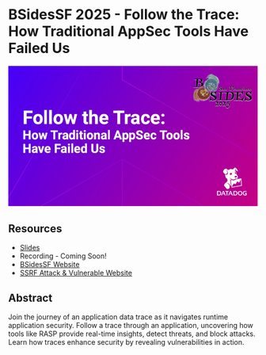 # BSidesSF 2025 - Follow the Trace: How Traditional AppSec Tools Have Failed Us 
![image](bsidessf_follow_the_trace.jpg)

## Resources
- [Slides](bsidessf_follow_the_trace.pdf)
- Recording - Coming Soon!
- [BSidesSF Website](https://sched.co/1x8Uw)
- [SSRF Attack & Vulnerable Website](https://github.com/DataDog/application-security-reference-examples/tree/main)

## Abstract
Join the journey of an application data trace as it navigates runtime application security. Follow a trace through an application, uncovering how tools like RASP provide real-time insights, detect threats, and block attacks. Learn how traces enhance security by revealing vulnerabilities in action.
